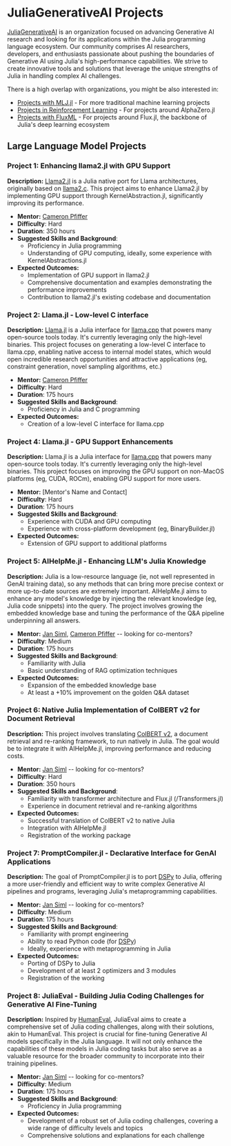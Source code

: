 # JuliaGenerativeAI Projects

[JuliaGenerativeAI](https://github.com/JuliaGenerativeAI) is an organization focused on advancing Generative AI research and looking for its applications within the Julia programming language ecosystem. Our community comprises AI researchers, developers, and enthusiasts passionate about pushing the boundaries of Generative AI using Julia's high-performance capabilities. We strive to create innovative tools and solutions that leverage the unique strengths of Julia in handling complex AI challenges.

There is a high overlap with organizations, you might be also interested in:
- [Projects with MLJ.jl](https://julialang.org/jsoc/gsoc/MLJ/) - For more traditional machine learning projects
- [Projects in Reinforcement Learning](https://julialang.org/jsoc/gsoc/machine-learning/) - For projects around AlphaZero.jl
- [Projects with FluxML](https://fluxml.ai/gsoc/) - For projects around Flux.jl, the backbone of Julia's deep learning ecosystem

## Large Language Model Projects

### Project 1: Enhancing llama2.jl with GPU Support

**Description:** [Llama2.jl](https://github.com/cafaxo/Llama2.jl) is a Julia native port for Llama architectures, originally based on [llama2.c](https://github.com/karpathy/llama2.c). This project aims to enhance Llama2.jl by implementing GPU support through KernelAbstraction.jl, significantly improving its performance.

- **Mentor:** [Cameron Pfiffer](https://github.com/cpfiffer)
- **Difficulty**: Hard
- **Duration**: 350 hours
- **Suggested Skills and Background**: 
  - Proficiency in Julia programming
  - Understanding of GPU computing, ideally, some experience with KernelAbstractions.jl
- **Expected Outcomes:** 
  - Implementation of GPU support in llama2.jl
  - Comprehensive documentation and examples demonstrating the performance improvements
  - Contribution to llama2.jl's existing codebase and documentation

### Project 2: Llama.jl - Low-level C interface

**Description:** [Llama.jl](https://github.com/marcom/Llama.jl) is a Julia interface for [llama.cpp](https://github.com/ggerganov/llama.cpp) that powers many open-source tools today. It's currently leveraging only the high-level binaries. This project focuses on generating a low-level C interface to llama.cpp, enabling native access to internal model states, which would open incredible research opportunities and attractive applications (eg, constraint generation, novel sampling algorithms, etc.)

- **Mentor:** [Cameron Pfiffer](https://github.com/cpfiffer)
- **Difficulty**: Hard
- **Duration**: 175 hours
- **Suggested Skills and Background**: 
  - Proficiency in Julia and C programming
- **Expected Outcomes:** 
  - Creation of a low-level C interface for llama.cpp

### Project 4: Llama.jl - GPU Support Enhancements
**Description:** Llama.jl is a Julia interface for [llama.cpp](https://github.com/ggerganov/llama.cpp) that powers many open-source tools today. It's currently leveraging only the high-level binaries. This project focuses on improving the GPU support on non-MacOS platforms (eg, CUDA, ROCm), enabling GPU support for more users.

- **Mentor:** [Mentor's Name and Contact]
- **Difficulty**: Hard
- **Duration**: 175 hours
- **Suggested Skills and Background**: 
  - Experience with CUDA and GPU computing
  - Experience with cross-platform development (eg, BinaryBuilder.jl)
- **Expected Outcomes:** 
  - Extension of GPU support to additional platforms

### Project 5: AIHelpMe.jl - Enhancing LLM's Julia Knowledge

**Description:** Julia is a low-resource language (ie, not well represented in GenAI training data), so any methods that can bring more precise context or more up-to-date sources are extremely important. AIHelpMe.jl aims to enhance any model's knowledge by injecting the relevant knowledge (eg, Julia code snippets) into the query. The project involves growing the embedded knowledge base and tuning the performance of the Q&A pipeline underpinning all answers.

- **Mentor:** [Jan Siml](https://github.com/svilupp), [Cameron Pfiffer](https://github.com/cpfiffer) -- looking for co-mentors?
- **Difficulty**: Medium
- **Duration**: 175 hours
- **Suggested Skills and Background**: 
  - Familiarity with Julia
  - Basic understanding of RAG optimization techniques
- **Expected Outcomes:** 
  - Expansion of the embedded knowledge base
  - At least a +10% improvement on the golden Q&A dataset

### Project 6: Native Julia Implementation of ColBERT v2 for Document Retrieval

**Description:** This project involves translating [ColBERT v2](https://github.com/stanford-futuredata/ColBERT), a document retrieval and re-ranking framework, to run natively in Julia. The goal would be to integrate it with AIHelpMe.jl, improving performance and reducing costs.

- **Mentor:** [Jan Siml](https://github.com/svilupp) -- looking for co-mentors?
- **Difficulty**: Hard
- **Duration**: 350 hours
- **Suggested Skills and Background**: 
  - Familiarity with transformer architecture and Flux.jl (/Transformers.jl)
  - Experience in document retrieval and re-ranking algorithms
- **Expected Outcomes:** 
  - Successful translation of ColBERT v2 to native Julia
  - Integration with AIHelpMe.jl
  - Registration of the working package

### Project 7: PromptCompiler.jl - Declarative Interface for GenAI Applications

**Description:** The goal of PromptCompiler.jl is to port [DSPy](https://github.com/stanfordnlp/dspy) to Julia, offering a more user-friendly and efficient way to write complex Generative AI pipelines and programs, leveraging Julia's metaprogramming capabilities.

- **Mentor:** [Jan Siml](https://github.com/svilupp) -- looking for co-mentors?
- **Difficulty**: Medium
- **Duration**: 175 hours
- **Suggested Skills and Background**: 
  - Familiarity with prompt engineering
  - Ability to read Python code (for [DSPy](https://github.com/stanfordnlp/dspy))
  - Ideally, experience with metaprogramming in Julia
- **Expected Outcomes:** 
  - Porting of DSPy to Julia
  - Development of at least 2 optimizers and 3 modules
  - Registration of the working

### Project 8: JuliaEval - Building Julia Coding Challenges for Generative AI Fine-Tuning

**Description:** Inspired by [HumanEval](https://github.com/openai/human-eval), JuliaEval aims to create a comprehensive set of Julia coding challenges, along with their solutions, akin to HumanEval. This project is crucial for fine-tuning Generative AI models specifically in the Julia language. It will not only enhance the capabilities of these models in Julia coding tasks but also serve as a valuable resource for the broader community to incorporate into their training pipelines.

- **Mentor:** [Jan Siml](https://github.com/svilupp) -- looking for co-mentors?
- **Difficulty**: Medium
- **Duration**: 175 hours
- **Suggested Skills and Background**: 
  - Proficiency in Julia programming
- **Expected Outcomes:** 
  - Development of a robust set of Julia coding challenges, covering a wide range of difficulty levels and topics
  - Comprehensive solutions and explanations for each challenge